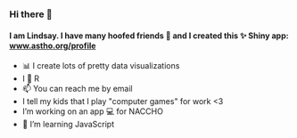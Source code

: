 ### Hi there 👋

#### I am Lindsay. I have many hoofed friends 🦄 and I created this ✨ Shiny app: www.astho.org/profile

- 📊 I create lots of pretty data visualizations
- I 💜 R
- 📫 You can reach me by email
- I tell my kids that I play "computer games" for work <3
- I’m working on an app 💻 for NACCHO 
- 🌱 I’m learning JavaScript
